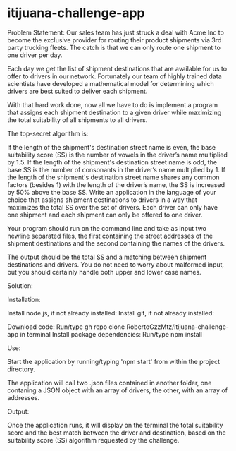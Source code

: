 # itijuana-challenge-app

Problem Statement:
Our sales team has just struck a deal with Acme Inc to become the exclusive provider for routing their product shipments via 3rd party trucking fleets. The catch is that we can only route one shipment to one driver per day.

Each day we get the list of shipment destinations that are available for us to offer to drivers in our network. Fortunately our team of highly trained data scientists have developed a mathematical model for determining which drivers are best suited to deliver each shipment.

With that hard work done, now all we have to do is implement a program that assigns each shipment destination to a given driver while maximizing the total suitability of all shipments to all drivers.

The top-secret algorithm is:

If the length of the shipment's destination street name is even, the base suitability score (SS) is the number of vowels in the driver’s name multiplied by 1.5.
If the length of the shipment's destination street name is odd, the base SS is the number of consonants in the driver’s name multiplied by 1.
If the length of the shipment's destination street name shares any common factors (besides 1) with the length of the driver’s name, the SS is increased by 50% above the base SS.
Write an application in the language of your choice that assigns shipment destinations to drivers in a way that maximizes the total SS over the set of drivers. Each driver can only have one shipment and each shipment can only be offered to one driver.

Your program should run on the command line and take as input two newline separated files, the first containing the street addresses of the shipment destinations and the second containing the names of the drivers.

The output should be the total SS and a matching between shipment destinations and drivers. You do not need to worry about malformed input, but you should certainly handle both upper and lower case names.

Solution:

Installation:

Install node.js, if not already installed:
Install git, if not already installed:


Download code:
Run/type gh repo clone RobertoGzzMtz/itijuana-challenge-app in terminal
Install package dependencies:
Run/type npm install

Use:

Start the application by running/typing 'npm start' from within the project directory.

The application will call two .json files contained in another folder, one contaning a JSON object with an array of drivers, the other, with an array of addresses.

Output:


Once the application runs, it will display on the terminal the total suitability score and the best match between the driver and destination, based on the suitability score (SS) algorithm requested by the challenge.

